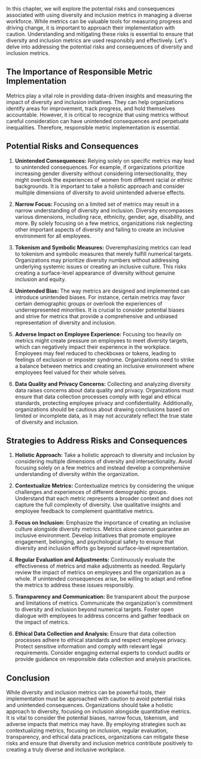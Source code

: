 
In this chapter, we will explore the potential risks and consequences associated with using diversity and inclusion metrics in managing a diverse workforce. While metrics can be valuable tools for measuring progress and driving change, it is important to approach their implementation with caution. Understanding and mitigating these risks is essential to ensure that diversity and inclusion metrics are used responsibly and effectively. Let's delve into addressing the potential risks and consequences of diversity and inclusion metrics.

## The Importance of Responsible Metric Implementation

Metrics play a vital role in providing data-driven insights and measuring the impact of diversity and inclusion initiatives. They can help organizations identify areas for improvement, track progress, and hold themselves accountable. However, it is critical to recognize that using metrics without careful consideration can have unintended consequences and perpetuate inequalities. Therefore, responsible metric implementation is essential.

## Potential Risks and Consequences

1. **Unintended Consequences:** Relying solely on specific metrics may lead to unintended consequences. For example, if organizations prioritize increasing gender diversity without considering intersectionality, they might overlook the experiences of women from different racial or ethnic backgrounds. It is important to take a holistic approach and consider multiple dimensions of diversity to avoid unintended adverse effects.
    
2. **Narrow Focus:** Focusing on a limited set of metrics may result in a narrow understanding of diversity and inclusion. Diversity encompasses various dimensions, including race, ethnicity, gender, age, disability, and more. By solely focusing on a few metrics, organizations risk neglecting other important aspects of diversity and failing to create an inclusive environment for all employees.
    
3. **Tokenism and Symbolic Measures:** Overemphasizing metrics can lead to tokenism and symbolic measures that merely fulfill numerical targets. Organizations may prioritize diversity numbers without addressing underlying systemic issues or creating an inclusive culture. This risks creating a surface-level appearance of diversity without genuine inclusion and equity.
    
4. **Unintended Bias:** The way metrics are designed and implemented can introduce unintended biases. For instance, certain metrics may favor certain demographic groups or overlook the experiences of underrepresented minorities. It is crucial to consider potential biases and strive for metrics that provide a comprehensive and unbiased representation of diversity and inclusion.
    
5. **Adverse Impact on Employee Experience:** Focusing too heavily on metrics might create pressure on employees to meet diversity targets, which can negatively impact their experience in the workplace. Employees may feel reduced to checkboxes or tokens, leading to feelings of exclusion or imposter syndrome. Organizations need to strike a balance between metrics and creating an inclusive environment where employees feel valued for their whole selves.
    
6. **Data Quality and Privacy Concerns:** Collecting and analyzing diversity data raises concerns about data quality and privacy. Organizations must ensure that data collection processes comply with legal and ethical standards, protecting employee privacy and confidentiality. Additionally, organizations should be cautious about drawing conclusions based on limited or incomplete data, as it may not accurately reflect the true state of diversity and inclusion.
    

## Strategies to Address Risks and Consequences

1. **Holistic Approach:** Take a holistic approach to diversity and inclusion by considering multiple dimensions of diversity and intersectionality. Avoid focusing solely on a few metrics and instead develop a comprehensive understanding of diversity within the organization.
    
2. **Contextualize Metrics:** Contextualize metrics by considering the unique challenges and experiences of different demographic groups. Understand that each metric represents a broader context and does not capture the full complexity of diversity. Use qualitative insights and employee feedback to complement quantitative metrics.
    
3. **Focus on Inclusion:** Emphasize the importance of creating an inclusive culture alongside diversity metrics. Metrics alone cannot guarantee an inclusive environment. Develop initiatives that promote employee engagement, belonging, and psychological safety to ensure that diversity and inclusion efforts go beyond surface-level representation.
    
4. **Regular Evaluation and Adjustments:** Continuously evaluate the effectiveness of metrics and make adjustments as needed. Regularly review the impact of metrics on employees and the organization as a whole. If unintended consequences arise, be willing to adapt and refine the metrics to address these issues responsibly.
    
5. **Transparency and Communication:** Be transparent about the purpose and limitations of metrics. Communicate the organization's commitment to diversity and inclusion beyond numerical targets. Foster open dialogue with employees to address concerns and gather feedback on the impact of metrics.
    
6. **Ethical Data Collection and Analysis:** Ensure that data collection processes adhere to ethical standards and respect employee privacy. Protect sensitive information and comply with relevant legal requirements. Consider engaging external experts to conduct audits or provide guidance on responsible data collection and analysis practices.
    

## Conclusion

While diversity and inclusion metrics can be powerful tools, their implementation must be approached with caution to avoid potential risks and unintended consequences. Organizations should take a holistic approach to diversity, focusing on inclusion alongside quantitative metrics. It is vital to consider the potential biases, narrow focus, tokenism, and adverse impacts that metrics may have. By employing strategies such as contextualizing metrics, focusing on inclusion, regular evaluation, transparency, and ethical data practices, organizations can mitigate these risks and ensure that diversity and inclusion metrics contribute positively to creating a truly diverse and inclusive workplace.
